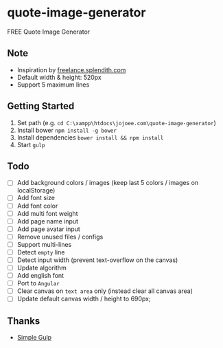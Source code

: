 # quote-image-generator
FREE Quote Image Generator

## Note
- Inspiration by [freelance.splendith.com](http://freelance.splendith.com/)
- Default width & height: 520px
- Support 5 maximum lines

## Getting Started
1. Set path (e.g. `cd C:\xampp\htdocs\jojoee.com\quote-image-generator`)
2. Install bower `npm install -g bower`
3. Install dependencies `bower install && npm install`
4. Start `gulp`

## Todo
- [ ] Add background colors / images (keep last 5 colors / images on localStorage)
- [ ] Add font size
- [ ] Add font color
- [ ] Add multi font weight
- [ ] Add page name input
- [ ] Add page avatar input
- [ ] Remove unused files / configs
- [ ] Support multi-lines
- [ ] Detect `empty` line
- [ ] Detect input width (prevent text-overflow on the canvas)
- [ ] Update algorithm
- [ ] Add english font
- [ ] Port to `Angular`
- [ ] Clear canvas on `text area` only (instead clear all canvas area)
- [ ] Update default canvas width / height to 690px;

## Thanks
- [Simple Gulp](https://github.com/jojoee/simple-gulp)
